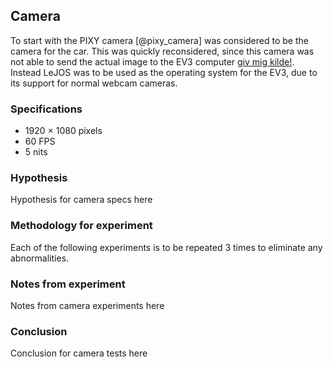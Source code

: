 ## Camera

To start with the PIXY camera [@pixy_camera] was considered to be the camera for the car. This was quickly reconsidered, since this camera was not able to send the actual image to the EV3 computer [giv mig kilde!](http://morten.dk?). Instead LeJOS was to be used as the operating system for the EV3, due to its support for normal webcam cameras.

### Specifications

<!-- eksempel specs -->
* 1920 $\times$ 1080 pixels
* 60 FPS
* 5 nits

### Hypothesis

Hypothesis for camera specs here

### Methodology for experiment

Each of the following experiments is to be repeated 3 times to eliminate any abnormalities.

### Notes from experiment

Notes from camera experiments here

### Conclusion

Conclusion for camera tests here
